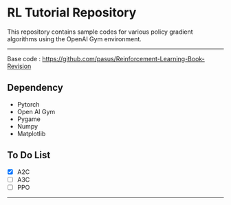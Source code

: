 # RL Tutorial Repository

This repository contains sample codes for various policy gradient algorithms using the OpenAI Gym environment.

---

Base code : https://github.com/pasus/Reinforcement-Learning-Book-Revision



## Dependency
- Pytorch
- Open AI Gym
- Pygame
- Numpy
- Matplotlib

## To Do List
- [x] A2C
- [ ] A3C
- [ ] PPO

---